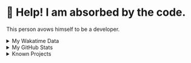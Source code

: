 # 🥺 Help! I am absorbed by the code. 

This person avows himself to be a developer.

<details>

<summary>My Wakatime Data</summary>

<!--START_SECTION:waka-->
![Lines of code](https://img.shields.io/badge/From%20Hello%20World%20I%27ve%20Written-8.8%20million%20lines%20of%20code-blue)

**🐱 My GitHub Data** 

> 📦 703.1 kB Used in GitHub's Storage 
 > 
> 🏆 1,533 Contributions in the Year 2023
 > 
> 🚫 Not Opted to Hire
 > 
> 📜 86 Public Repositories 
 > 
> 🔑 22 Private Repositories 
 > 
**I'm an Early 🐤** 

```text
🌞 Morning                1737 commits        ██████░░░░░░░░░░░░░░░░░░░   24.79 % 
🌆 Daytime                2858 commits        ██████████░░░░░░░░░░░░░░░   40.79 % 
🌃 Evening                2341 commits        ████████░░░░░░░░░░░░░░░░░   33.41 % 
🌙 Night                  70 commits          ░░░░░░░░░░░░░░░░░░░░░░░░░   01.00 % 
```
📅 **I'm Most Productive on Wednesday** 

```text
Monday                   812 commits         ███░░░░░░░░░░░░░░░░░░░░░░   11.59 % 
Tuesday                  1180 commits        ████░░░░░░░░░░░░░░░░░░░░░   16.84 % 
Wednesday                1244 commits        ████░░░░░░░░░░░░░░░░░░░░░   17.76 % 
Thursday                 973 commits         ███░░░░░░░░░░░░░░░░░░░░░░   13.89 % 
Friday                   1044 commits        ████░░░░░░░░░░░░░░░░░░░░░   14.90 % 
Saturday                 942 commits         ███░░░░░░░░░░░░░░░░░░░░░░   13.45 % 
Sunday                   811 commits         ███░░░░░░░░░░░░░░░░░░░░░░   11.58 % 
```


**I Mostly Code in Go** 

```text
Go                       32 repos            ████████░░░░░░░░░░░░░░░░░   33.68 % 
Python                   21 repos            ██████░░░░░░░░░░░░░░░░░░░   22.11 % 
HTML                     5 repos             █░░░░░░░░░░░░░░░░░░░░░░░░   05.26 % 
Swift                    3 repos             █░░░░░░░░░░░░░░░░░░░░░░░░   03.16 % 
Rust                     2 repos             █░░░░░░░░░░░░░░░░░░░░░░░░   02.11 % 
```




 Last Updated on 23/11/2023 01:16:15 UTC
<!--END_SECTION:waka-->

</details>

<details>
 
 <summary>My GitHub Stats</summary>

[![CDFMLR's github stats](https://github-readme-stats.vercel.app/api?username=cdfmlr&count_private=true&show_icons=true)](https://github.com/anuraghazra/github-readme-stats)
 
</details>

<details>

<summary>Known Projects</summary>

[![Star History Chart](https://api.star-history.com/svg?repos=cdfmlr/pyflowchart,cdfmlr/muvtuber,cdfmlr/crud,cdfmlr/murecom-verse-1,cdfmlr/murecom-intro&type=Date)](https://star-history.com/#cdfmlr/pyflowchart&cdfmlr/muvtuber&cdfmlr/crud&cdfmlr/murecom-verse-1&cdfmlr/murecom-intro&Date)

 </details>

